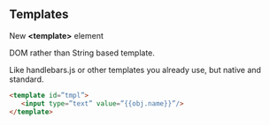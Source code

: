 ## Templates

New **&lt;template&gt;** element

DOM rather than String based template.

Like handlebars.js or other templates you already use, but native and standard.

```html
<template id=”tmpl”>
   <input type=”text” value=”{{obj.name}}”/>
</template>
```
